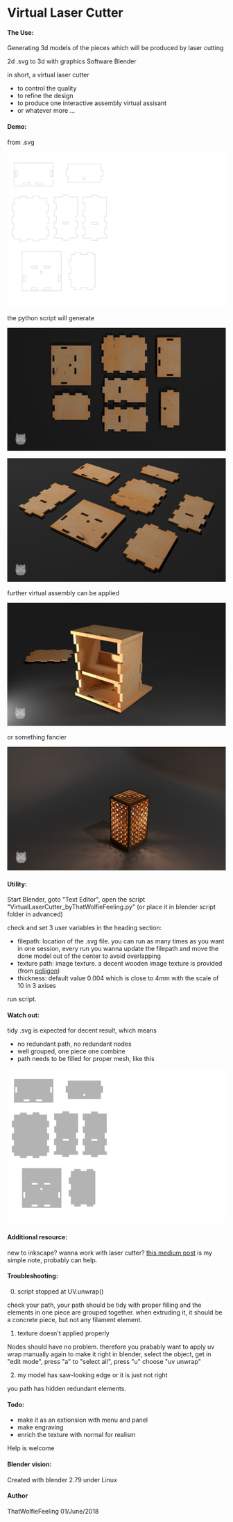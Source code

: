 # Virtual Laser Cutter

#### The Use:

Generating 3d models of the pieces which will be produced by laser cutting

2d .svg to 3d with graphics Software Blender

in short, a virtual laser cutter

- to control the quality
- to refine the design
- to produce one interactive assembly virtual assisant
- or whatever more ...

#### Demo:

from .svg

![svg](/doc/sample_Box_no_fill.svg)

the python script will generate

![top_view](/doc/top_view_render.png)

![side_view](/doc/side_view_render.png)

further virtual assembly can be applied

![assembly](/doc/assembly_render.png)

or something fancier

![lamp](doc/lamp_render.png)


#### Utility:

Start Blender, goto "Text Editor", open the script "VirtualLaserCutter_byThatWolfieFeeling.py"
(or place it in blender script folder in advanced)

check and set 3 user variables in the heading section:
- filepath: location of the .svg file. you can run as many times as you want in one session, every run you wanna update the filepath and move the done model out of the center to avoid overlapping
- texture path: image texture. a decent wooden image texture is provided (from [poliigon](https://www.poliigon.com/))
- thickness: default value 0.004 which is close to 4mm with the scale of 10 in 3 axises

run script. 

#### Watch out:

tidy .svg is expected for decent result, which means 
- no redundant path, no redundant nodes
- well grouped, one piece one combine
- path needs to be filled for proper mesh, like this

![svg](/doc/sample_Box_fill.svg)

#### Additional resource:

new to inkscape? wanna work with laser cutter?
[this medium post](https://medium.com/@TSwarper/a-dude-who-thinks-from-the-prespective-of-inkscape-f0fc93917ef1) is my simple note, probably can help.

#### Troubleshooting:

0. script stopped at UV.unwrap()

check your path, your path should be tidy with proper filling and the elements in one piece are grouped together. when extruding it, it should be a concrete piece, but not any filament element.

1. texture doesn't applied properly

Nodes should have no problem. therefore you prabably want to apply uv wrap manually again to make it right
in blender, select the object, get in "edit mode", press "a" to "select all", press "u" choose "uv unwrap"

2. my model has saw-looking edge or it is just not right

you path has hidden redundant elements.

#### Todo:

- make it as an extionsion with menu and panel
- make engraving
- enrich the texture with normal for realism

Help is welcome

#### Blender vision:

Created with blender 2.79 under Linux

#### Author

ThatWolfieFeeling
01/June/2018
